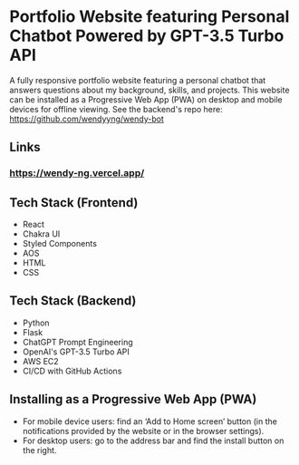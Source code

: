 # Portfolio Website featuring Personal Chatbot Powered by GPT-3.5 Turbo API

A fully responsive portfolio website featuring a personal chatbot that answers questions about my background, skills, and projects. This website can be installed as a Progressive Web App (PWA) on desktop and mobile devices for offline viewing.
See the backend's repo here: https://github.com/wendyyng/wendy-bot

## Links

### https://wendy-ng.vercel.app/

## Tech Stack (Frontend)

- React
- Chakra UI
- Styled Components
- AOS
- HTML
- CSS

## Tech Stack (Backend)

- Python
- Flask
- ChatGPT Prompt Engineering
- OpenAI's GPT-3.5 Turbo API
- AWS EC2
- CI/CD with GitHub Actions

## Installing as a Progressive Web App (PWA)

- For mobile device users: find an ‘Add to Home screen’ button (in the notifications provided by the website or in the browser settings).
- For desktop users: go to the address bar and find the install button on the right.
